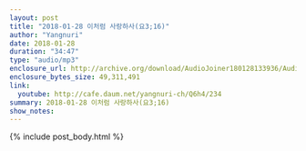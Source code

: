 ```yaml
---
layout: post
title: "2018-01-28 이처럼 사랑하사(요3;16)"
author: "Yangnuri"
date: 2018-01-28
duration: "34:47"
type: "audio/mp3"
enclosure_url: http://archive.org/download/AudioJoiner180128133936/AudioJoiner180128133936.mp3
enclosure_bytes_size: 49,311,491
link:
  youtube: http://cafe.daum.net/yangnuri-ch/Q6h4/234
summary: 2018-01-28 이처럼 사랑하사(요3;16)
show_notes:
---
```



{% include post_body.html %}

